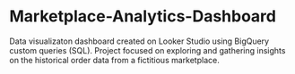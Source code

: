 # Marketplace-Analytics-Dashboard
Data visualizaton dashboard created on Looker Studio using BigQuery custom queries (SQL). Project focused on exploring and gathering insights on the historical order data from a fictitious marketplace.
